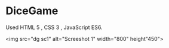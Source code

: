 # DiceGame
Used HTML 5 , CSS 3 , JavaScript ES6.

<img src="dg sc1" alt="Screeshot 1" width="800" height"450">
